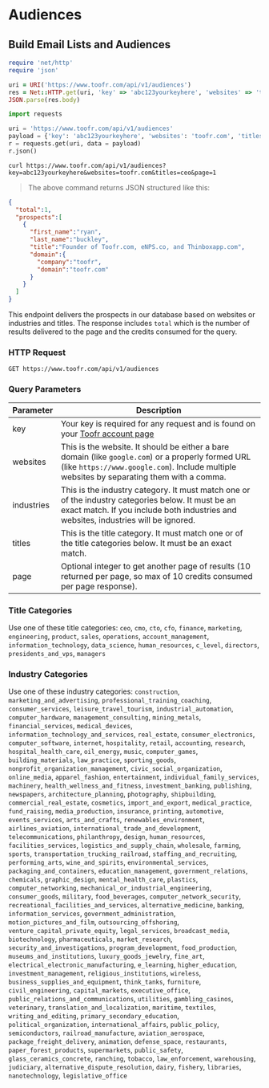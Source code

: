 # Audiences

## Build Email Lists and Audiences

```ruby
require 'net/http'
require 'json'

uri = URI('https://www.toofr.com/api/v1/audiences')
res = Net::HTTP.get(uri, 'key' => 'abc123yourkeyhere', 'websites' => 'toofr.com', 'titles' => 'ceo', 'page' => 1)
JSON.parse(res.body)
```

```python
import requests

uri = 'https://www.toofr.com/api/v1/audiences'
payload = {'key': 'abc123yourkeyhere', 'websites': 'toofr.com', 'titles': 'ceo', 'page': 1}
r = requests.get(uri, data = payload)
r.json()
```

```shell
curl https://www.toofr.com/api/v1/audiences?key=abc123yourkeyhere&websites=toofr.com&titles=ceo&page=1
```

> The above command returns JSON structured like this:

```json
{
  "total":1,
  "prospects":[
    {
      "first_name":"ryan",
      "last_name":"buckley",
      "title":"Founder of Toofr.com, eNPS.co, and Thinboxapp.com",
      "domain":{
        "company":"toofr",
        "domain":"toofr.com"
      }
    }
  ]
}
```

This endpoint delivers the prospects in our database based on websites or industries and titles. The response includes `total` which is the number of results delivered to the page and the credits consumed for the query.

### HTTP Request

`GET https://www.toofr.com/api/v1/audiences`

### Query Parameters

Parameter | Description
--------- | -----------
key | Your key is required for any request and is found on your [Toofr account page](https://www.toofr.com/account)
websites | This is the website. It should be either a bare domain (like `google.com`) or a properly formed URL (like `https://www.google.com`). Include multiple websites by separating them with a comma.
industries | This is the industry category. It must match one or of the industry categories below. It must be an exact match. If you include both industries and websites, industries will be ignored.
titles | This is the title category. It must match one or of the title categories below. It must be an exact match. 
page | Optional integer to get another page of results (10 returned per page, so max of 10 credits consumed per page response).

### Title Categories

Use one of these title categories: `ceo`, `cmo`, `cto`, `cfo`, `finance`, `marketing`, `engineering`, `product`, `sales`, `operations`,
`account_management`, `information_technology`, `data_science`, `human_resources`, `c_level`, `directors`, `presidents_and_vps`, `managers`

### Industry Categories

Use one of these industry categories: `construction`, `marketing_and_advertising`, `professional_training_coaching`, `consumer_services`, `leisure_travel_tourism`, `industrial_automation`, `computer_hardware`, `management_consulting`, `mining_metals`, `financial_services`, `medical_devices`, `information_technology_and_services`, `real_estate`, `consumer_electronics`, `computer_software`, `internet`, `hospitality`, `retail`, `accounting`, `research`, `hospital_health_care`, `oil_energy`, `music`, `computer_games`, `building_materials`, `law_practice`, `sporting_goods`, `nonprofit_organization_management`, `civic_social_organization`, `online_media`, `apparel_fashion`, `entertainment`, `individual_family_services`, `machinery`, `health_wellness_and_fitness`, `investment_banking`, `publishing`, `newspapers`, `architecture_planning`, `photography`, `shipbuilding`, `commercial_real_estate`, `cosmetics`, `import_and_export`, `medical_practice`, `fund_raising`, `media_production`, `insurance`, `printing`, `automotive`, `events_services`, `arts_and_crafts`, `renewables_environment`, `airlines_aviation`, `international_trade_and_development`, `telecommunications`, `philanthropy`, `design`, `human_resources`, `facilities_services`, `logistics_and_supply_chain`, `wholesale`, `farming`, `sports`, `transportation_trucking_railroad`, `staffing_and_recruiting`, `performing_arts`, `wine_and_spirits`, `environmental_services`, `packaging_and_containers`, `education_management`, `government_relations`, `chemicals`, `graphic_design`, `mental_health_care`, `plastics`, `computer_networking`, `mechanical_or_industrial_engineering`, `consumer_goods`, `military`, `food_beverages`, `computer_network_security`, `recreational_facilities_and_services`, `alternative_medicine`, `banking`, `information_services`, `government_administration`, `motion_pictures_and_film`, `outsourcing_offshoring`, `venture_capital_private_equity`, `legal_services`, `broadcast_media`, `biotechnology`, `pharmaceuticals`, `market_research`, `security_and_investigations`, `program_development`, `food_production`, `museums_and_institutions`, `luxury_goods_jewelry`, `fine_art`, `electrical_electronic_manufacturing`, `e_learning`, `higher_education`, `investment_management`, `religious_institutions`, `wireless`, `business_supplies_and_equipment`, `think_tanks`, `furniture`, `civil_engineering`, `capital_markets`, `executive_office`, `public_relations_and_communications`, `utilities`, `gambling_casinos`, `veterinary`, `translation_and_localization`, `maritime`, `textiles`, `writing_and_editing`, `primary_secondary_education`, `political_organization`, `international_affairs`, `public_policy`, `semiconductors`, `railroad_manufacture`, `aviation_aerospace`, `package_freight_delivery`, `animation`, `defense_space`, `restaurants`, `paper_forest_products`, `supermarkets`, `public_safety`, `glass_ceramics_concrete`, `ranching`, `tobacco`, `law_enforcement`, `warehousing`, `judiciary`, `alternative_dispute_resolution`, `dairy`, `fishery`, `libraries`, `nanotechnology`, `legislative_office`